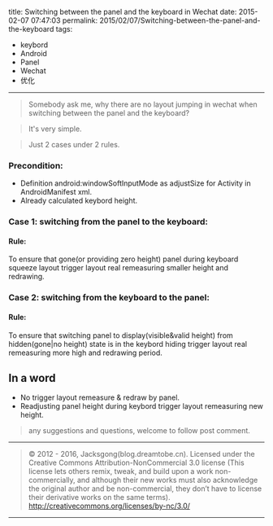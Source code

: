 title: Switching between the panel and the keyboard in Wechat
date: 2015-02-07 07:47:03
permalink: 2015/02/07/Switching-between-the-panel-and-the-keyboard
tags:
- keybord
- Android
- Panel
- Wechat
- 优化

---

>Somebody ask me, why there are no layout jumping in wechat when switching between the panel and the keyboard?

>It's very simple.

>Just 2 cases under 2 rules.

<!--more-->
### Precondition:
- Definition android:windowSoftInputMode as adjustSize for Activity in AndroidManifest xml.
- Already calculated keybord height.


### Case 1: switching from the panel to the keyboard:
#### Rule:
To ensure that gone(or providing zero height) panel during keyboard squeeze layout trigger layout real remeasuring smaller height and redrawing.

### Case 2: switching from the keyboard to the panel:
#### Rule:
To ensure that switching panel to display(visible&valid height) from hidden(gone|no height) state is in the keybord hiding trigger layout real remeasuring more high and redrawing period.


## In a word
- No trigger layout remeasure & redraw by panel.
- Readjusting panel height during keybord trigger layout remeasuring new height.

>any suggestions and questions, welcome to follow post comment.

---

> © 2012 - 2016, Jacksgong(blog.dreamtobe.cn). Licensed under the Creative Commons Attribution-NonCommercial 3.0 license (This license lets others remix, tweak, and build upon a work non-commercially, and although their new works must also acknowledge the original author and be non-commercial, they don’t have to license their derivative works on the same terms). http://creativecommons.org/licenses/by-nc/3.0/

---
